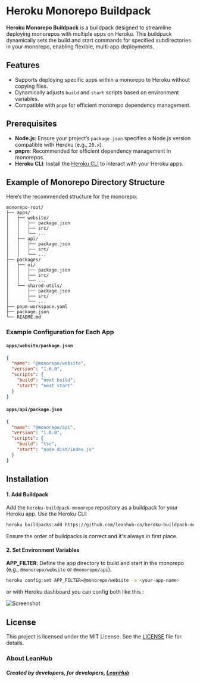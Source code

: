 
# Heroku Monorepo Buildpack

**Heroku Monorepo Buildpack** is a buildpack designed to streamline deploying monorepos with multiple apps on Heroku. This buildpack dynamically sets the build and start commands for specified subdirectories in your monorepo, enabling flexible, multi-app deployments.

## Features

- Supports deploying specific apps within a monorepo to Heroku without copying files.
- Dynamically adjusts `build` and `start` scripts based on environment variables.
- Compatible with `pnpm` for efficient monorepo dependency management.

## Prerequisites

- **Node.js**: Ensure your project’s `package.json` specifies a Node.js version compatible with Heroku (e.g., `20.x`).
- **pnpm**: Recommended for efficient dependency management in monorepos.
- **Heroku CLI**: Install the [Heroku CLI](https://devcenter.heroku.com/articles/heroku-cli) to interact with your Heroku apps.

## Example of Monorepo Directory Structure

Here’s the recommended structure for the monorepo:

```plaintext
monorepo-root/
├── apps/
│   ├── website/
│   │   ├── package.json
│   │   ├── src/
│   │   └── ...
│   ├── api/
│   │   ├── package.json
│   │   ├── src/
│   │   └── ...
├── packages/
│   ├── ui/
│   │   ├── package.json
│   │   ├── src/
│   │   └── ...
│   └── shared-utils/
│       ├── package.json
│       ├── src/
│       └── ...
├── pnpm-workspace.yaml
├── package.json
└── README.md
```

### Example Configuration for Each App
#### `apps/website/package.json`

```json
{
  "name": "@monorepo/website",
  "version": "1.0.0",
  "scripts": {
    "build": "next build",
    "start": "next start"
  }
}
```

#### `apps/api/package.json`

```json
{
  "name": "@monorepo/api",
  "version": "1.0.0",
  "scripts": {
    "build": "tsc",
    "start": "node dist/index.js"
  }
}
```

## Installation

#### 1. Add Buildpack

Add the `heroku-buildpack-monorepo` repository as a buildpack for your Heroku app. Use the Heroku CLI:

```bash
heroku buildpacks:add https://github.com/leanhub-co/heroku-buildpack-monorepo -a <your-app-name>
```

Ensure the order of buildpacks is correct and it's always in first place.


#### 2. Set Environment Variables

**APP_FILTER**: Define the app directory to build and start in the monorepo (e.g., `@monorepo/website` or `@monorepo/api`).

   ```bash
   heroku config:set APP_FILTER=@monorepo/website -a <your-app-name>
   ```

or with Heroku dashboard you can config both like this :

![Screenshot](https://github.com/user-attachments/assets/b3ee5903-6272-4141-800f-34a068330366)


## License

This project is licensed under the MIT License. See the [LICENSE](https://github.com/leanhub-co/heroku-buildpack-monorepo/blob/main/LICENSE) file for details.

### About LeanHub
##### Created by developers, for developers, [LeanHub](https://leanhub.co)
